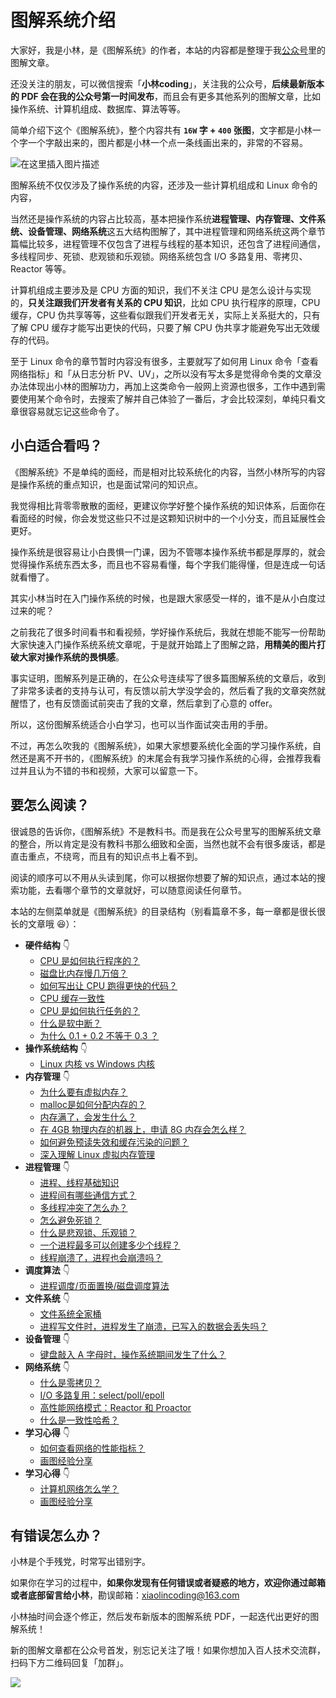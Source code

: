 # 图解系统介绍

大家好，我是小林，是《图解系统》的作者，本站的内容都是整理于我[公众号](https://mp.weixin.qq.com/s/FYH1I8CRsuXDSybSGY_AFA)里的图解文章。

还没关注的朋友，可以微信搜索「**小林coding**」，关注我的公众号，**后续最新版本的 PDF 会在我的公众号第一时间发布**，而且会有更多其他系列的图解文章，比如操作系统、计算机组成、数据库、算法等等。

简单介绍下这个《图解系统》，整个内容共有 **`16W` 字 + `400` 张图**，文字都是小林一个字一个字敲出来的，图片都是小林一个点一条线画出来的，非常的不容易。

![在这里插入图片描述](https://img-blog.csdnimg.cn/38c89e02026a4c1e8b98ed0a9ee6cb44.png)

图解系统不仅仅涉及了操作系统的内容，还涉及一些计算机组成和 Linux 命令的内容，

当然还是操作系统的内容占比较高，基本把操作系统**进程管理、内存管理、文件系统、设备管理、网络系统**这五大结构图解了，其中进程管理和网络系统这两个章节篇幅比较多，进程管理不仅包含了进程与线程的基本知识，还包含了进程间通信，多线程同步、死锁、悲观锁和乐观锁。网络系统包含 I/O 多路复用、零拷贝、Reactor 等等。

计算机组成主要涉及是 CPU 方面的知识，我们不关注 CPU 是怎么设计与实现的，**只关注跟我们开发者有关系的 CPU 知识**，比如 CPU 执行程序的原理，CPU 缓存，CPU 伪共享等等，这些看似跟我们开发者无关，实际上关系挺大的，只有了解 CPU 缓存才能写出更快的代码，只要了解 CPU 伪共享才能避免写出无效缓存的代码。

至于 Linux 命令的章节暂时内容没有很多，主要就写了如何用 Linux 命令「查看网络指标」和「从日志分析 PV、UV」，之所以没有写太多是觉得命令类的文章没办法体现出小林的图解功力，再加上这类命令一般网上资源也很多，工作中遇到需要使用某个命令时，去搜索了解并自己体验了一番后，才会比较深刻，单纯只看文章很容易就忘记这些命令了。

## 小白适合看吗？

《图解系统》不是单纯的面经，而是相对比较系统化的内容，当然小林所写的内容是操作系统的重点知识，也是面试常问的知识点。

我觉得相比背零零散散的面经，更建议你学好整个操作系统的知识体系，后面你在看面经的时候，你会发觉这些只不过是这颗知识树中的一个小分支，而且延展性会更好。

操作系统是很容易让小白畏惧一门课，因为不管哪本操作系统书都是厚厚的，就会觉得操作系统东西太多，而且也不容易看懂，每个字我们能得懂，但是连成一句话就看懵了。

其实小林当时在入门操作系统的时候，也是跟大家感受一样的，谁不是从小白度过过来的呢？

之前我花了很多时间看书和看视频，学好操作系统后，我就在想能不能写一份帮助大家快速入门操作系统系统文章呢，于是就开始踏上了图解之路，**用精美的图片打破大家对操作系统的畏惧感**。

事实证明，图解系列是正确的，在公众号连续写了很多篇图解系统的文章后，收到了非常多读者的支持与认可，有反馈以前大学没学会的，然后看了我的文章突然就醒悟了，也有反馈面试前突击了我的文章，然后拿到了心意的 offer。

所以，这份图解系统适合小白学习，也可以当作面试突击用的手册。

不过，再怎么吹我的《图解系统》，如果大家想要系统化全面的学习操作系统，自然还是离不开书的，《图解系统》的末尾会有我学习操作系统的心得，会推荐我看过并且认为不错的书和视频，大家可以留意一下。

## 要怎么阅读？

很诚恳的告诉你，《图解系统》不是教科书。而是我在公众号里写的图解系统文章的整合，所以肯定是没有教科书那么细致和全面，当然也就不会有很多废话，都是直击重点，不绕弯，而且有的知识点书上看不到。

阅读的顺序可以不用从头读到尾，你可以根据你想要了解的知识点，通过本站的搜索功能，去看哪个章节的文章就好，可以随意阅读任何章节。

本站的左侧菜单就是《图解系统》的目录结构（别看篇章不多，每一章都是很长很长的文章哦 :laughing:）：

- **硬件结构** :point_down:
  - [CPU 是如何执行程序的？](./1_hardware/how_cpu_run.md) 
  - [磁盘比内存慢几万倍？](./1_hardware/storage.md) 
  - [如何写出让 CPU 跑得更快的代码？](./1_hardware/how_to_make_cpu_run_faster.md) 
  - [CPU 缓存一致性](./1_hardware/cpu_mesi.md) 
  - [CPU 是如何执行任务的？](./1_hardware/how_cpu_deal_task.md) 
  - [什么是软中断？](./1_hardware/soft_interrupt.md) 
  - [为什么 0.1 + 0.2 不等于 0.3 ？](./1_hardware/float.md) 
- **操作系统结构** :point_down:
	- [Linux 内核 vs Windows 内核](./2_os_structure/linux_vs_windows.md) 
- **内存管理** :point_down:
	- [为什么要有虚拟内存？](./3_memory/vmem.md) 
	- [malloc是如何分配内存的？](./3_memory/malloc.md) 
	- [内存满了，会发生什么？](./3_memory/mem_reclaim.md) 
	- [在 4GB 物理内存的机器上，申请 8G 内存会怎么样？](./3_memory/alloc_mem.md) 
	- [如何避免预读失效和缓存污染的问题？](./3_memory/cache_lru.md) 
	- [深入理解 Linux 虚拟内存管理](./3_memory/linux_mem.md) 
- **进程管理** :point_down:
	- [进程、线程基础知识](./4_process/process_base.md) 
	- [进程间有哪些通信方式？](./4_process/process_commu.md) 
	- [多线程冲突了怎么办？](./4_process/multithread_sync.md) 
	- [怎么避免死锁？](./4_process/deadlock.md) 
	- [什么是悲观锁、乐观锁？](./4_process/pessim_and_optimi_lock.md) 
	- [一个进程最多可以创建多少个线程？](./4_process/create_thread_max.md) 
	- [线程崩溃了，进程也会崩溃吗？](./4_process/thread_crash.md) 
- **调度算法** :point_down:
	- [进程调度/页面置换/磁盘调度算法](./5_schedule/schedule.md)
- **文件系统** :point_down:
	- [文件系统全家桶](./6_file_system/file_system.md) 
	- [进程写文件时，进程发生了崩溃，已写入的数据会丢失吗？](./6_file_system/pagecache.md) 	
- **设备管理** :point_down:
	- [键盘敲入 A 字母时，操作系统期间发生了什么？](./7_device/device.md) 
- **网络系统** :point_down:
	- [什么是零拷贝？](./8_network_system/zero_copy.md) 
	- [I/O 多路复用：select/poll/epoll](./8_network_system/selete_poll_epoll.md) 
	- [高性能网络模式：Reactor 和 Proactor](./8_network_system/reactor.md) 
	- [什么是一致性哈希？](./8_network_system/hash.md) 
- **学习心得** :point_down:
	- [如何查看网络的性能指标？](./9_linux_cmd/linux_network.md) 	
  - [画图经验分享](./9_linux_cmd/pv_uv.md) 	
- **学习心得** :point_down:
	- [计算机网络怎么学？](./10_learn/learn_os.md) 	
  - [画图经验分享](./10_learn/draw.md) 	

## 有错误怎么办？

小林是个手残党，时常写出错别字。

如果你在学习的过程中，**如果你发现有任何错误或者疑惑的地方，欢迎你通过邮箱或者底部留言给小林**，勘误邮箱：xiaolincoding@163.com

小林抽时间会逐个修正，然后发布新版本的图解系统 PDF，一起迭代出更好的图解系统！

新的图解文章都在公众号首发，别忘记关注了哦！如果你想加入百人技术交流群，扫码下方二维码回复「加群」。

![](https://cdn.xiaolincoding.com/gh/xiaolincoder/ImageHost3@main/其他/公众号介绍.png)